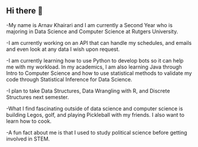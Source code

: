 ## Hi there 👋

-My name is Arnav Khairari and I am currently a Second Year who is majoring in Data Science and Computer Science at Rutgers University.
  
-I am currently working on an API that can handle my schedules, and emails and even look at any data I wish upon request.

-I am currently learning how to use Python to develop bots so it can help me with my workload. In my academics, I am also learning Java through Intro to Computer Science and how to use statistical methods to validate my code through Statistical Inference for Data Science. 

-I plan to take Data Structures, Data Wrangling with R, and Discrete Structures next semester.

-What I find fascinating outside of data science and computer science is building Legos, golf, and playing Pickleball with my friends. I also want to learn how to cook.

-A fun fact about me is that I used to study political science before getting involved in STEM.



<!--
**akhairari12/akhairari12** is a ✨ _special_ ✨ repository because its `README.md` (this file) appears on your GitHub profile.

Here are some ideas to get you started:

- 🔭 I’m currently working on ...

- 🌱 I’m currently learning ...
- 👯 I’m looking to collaborate on ...
- 🤔 I’m looking for help with ...
- 💬 Ask me about ...
- 📫 How to reach me: ...
- 😄 Pronouns: ...
- ⚡ Fun fact: ...
-->
